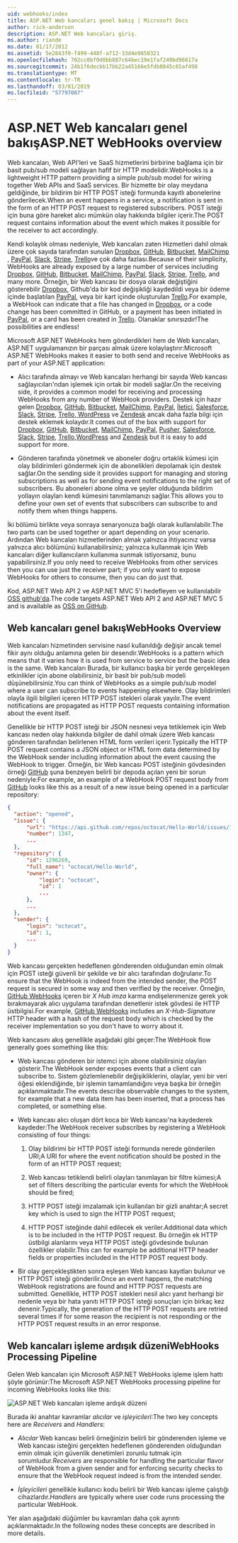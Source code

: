```yaml
---
uid: webhooks/index
title: ASP.NET Web kancaları genel bakış | Microsoft Docs
author: rick-anderson
description: ASP.NET Web kancaları giriş.
ms.author: riande
ms.date: 01/17/2012
ms.assetid: 5e2843f0-f499-448f-a712-33d4e9858321
ms.openlocfilehash: 702cc0bf0d0bb887c64bec19e1faf249bd96617a
ms.sourcegitcommit: 24b1f6decbb17bb22a45166e5fdb0845c65af498
ms.translationtype: MT
ms.contentlocale: tr-TR
ms.lasthandoff: 03/01/2019
ms.locfileid: "57797087"
---
```

# <a name="aspnet-webhooks-overview"></a><span data-ttu-id="3b291-103">ASP.NET Web kancaları genel bakış</span><span class="sxs-lookup"><span data-stu-id="3b291-103">ASP.NET WebHooks overview</span></span>

<span data-ttu-id="3b291-104">Web kancaları, Web API'leri ve SaaS hizmetlerini birbirine bağlama için bir basit pub/sub modeli sağlayan hafif bir HTTP modelidir.</span><span class="sxs-lookup"><span data-stu-id="3b291-104">WebHooks is a lightweight HTTP pattern providing a simple pub/sub model for wiring together Web APIs and SaaS services.</span></span> <span data-ttu-id="3b291-105">Bir hizmette bir olay meydana geldiğinde, bir bildirim bir HTTP POST isteği formunda kayıtlı abonelerine gönderilecek.</span><span class="sxs-lookup"><span data-stu-id="3b291-105">When an event happens in a service, a notification is sent in the form of an HTTP POST request to registered subscribers.</span></span> <span data-ttu-id="3b291-106">POST isteği için buna göre hareket alıcı mümkün olay hakkında bilgiler içerir.</span><span class="sxs-lookup"><span data-stu-id="3b291-106">The POST request contains information about the event which makes it possible for the receiver to act accordingly.</span></span>

<span data-ttu-id="3b291-107">Kendi kolaylık olması nedeniyle, Web kancaları zaten Hizmetleri dahil olmak üzere çok sayıda tarafından sunulan [Dropbox](http://dropbox.com/), [GitHub](http://www.github.com/), [Bitbucket](https://bitbucket.org/), [MailChimp ](http://www.mailchimp.com/), [PayPal](http://www.paypal.com/), [Slack](http://www.slack.com), [Stripe](http://www.stripe.com), [Trello](http://www.trello.com/)ve çok daha fazlası.</span><span class="sxs-lookup"><span data-stu-id="3b291-107">Because of their simplicity, WebHooks are already exposed by a large number of services including [Dropbox](http://dropbox.com/), [GitHub](http://www.github.com/), [Bitbucket](https://bitbucket.org/), [MailChimp](http://www.mailchimp.com/), [PayPal](http://www.paypal.com/), [Slack](http://www.slack.com), [Stripe](http://www.stripe.com), [Trello](http://www.trello.com/), and many more.</span></span> <span data-ttu-id="3b291-108">Örneğin, bir Web kancası bir dosya olarak değiştiğini gösterebilir [Dropbox](http://dropbox.com/), Github'da bir kod değişikliği kaydedildi veya bir ödeme içinde başlatılan [PayPal](http://www.paypal.com/), veya bir kart içinde oluşturulan [ Trello](http://www.trello.com/).</span><span class="sxs-lookup"><span data-stu-id="3b291-108">For example, a WebHook can indicate that a file has changed in [Dropbox](http://dropbox.com/), or a code change has been committed in GitHub, or a payment has been initiated in [PayPal](http://www.paypal.com/), or a card has been created in [Trello](http://www.trello.com/).</span></span> <span data-ttu-id="3b291-109">Olanaklar sınırsızdır!</span><span class="sxs-lookup"><span data-stu-id="3b291-109">The possibilities are endless!</span></span>

<span data-ttu-id="3b291-110">Microsoft ASP.NET WebHooks hem gönderdikleri hem de Web kancaları, ASP.NET uygulamanızın bir parçası almak üzere kolaylaştırır:</span><span class="sxs-lookup"><span data-stu-id="3b291-110">Microsoft ASP.NET WebHooks makes it easier to both send and receive WebHooks as part of your ASP.NET application:</span></span>

* <span data-ttu-id="3b291-111">Alıcı tarafında almayı ve Web kancaları herhangi bir sayıda Web kancası sağlayıcıları'ndan işlemek için ortak bir modeli sağlar.</span><span class="sxs-lookup"><span data-stu-id="3b291-111">On the receiving side, it provides a common model for receiving and processing WebHooks from any number of WebHook providers.</span></span> <span data-ttu-id="3b291-112">Destek için hazır gelen [Dropbox](http://dropbox.com/), [GitHub](http://www.github.com/), [Bitbucket](https://bitbucket.org/), [MailChimp](http://www.mailchimp.com/), [PayPal](http://www.paypal.com/), [İletici](http://www.pusher.com), [Salesforce](http://www.salesforce.com), [Slack](http://www.slack.com), [Stripe](http://www.stripe.com), [Trello](http://www.trello.com/),[ WordPress](http://www.wordpress.com) ve [Zendesk](https://www.zendesk.com/) ancak daha fazla bilgi için destek eklemek kolaydır.</span><span class="sxs-lookup"><span data-stu-id="3b291-112">It comes out of the box with support for [Dropbox](http://dropbox.com/), [GitHub](http://www.github.com/), [Bitbucket](https://bitbucket.org/), [MailChimp](http://www.mailchimp.com/), [PayPal](http://www.paypal.com/), [Pusher](http://www.pusher.com), [Salesforce](http://www.salesforce.com), [Slack](http://www.slack.com), [Stripe](http://www.stripe.com), [Trello](http://www.trello.com/),[WordPress](http://www.wordpress.com) and [Zendesk](https://www.zendesk.com/) but it is easy to add support for more.</span></span>

* <span data-ttu-id="3b291-113">Gönderen tarafında yönetmek ve aboneler doğru ortaklık kümesi için olay bildirimleri göndermek için de abonelikleri depolamak için destek sağlar.</span><span class="sxs-lookup"><span data-stu-id="3b291-113">On the sending side it provides support for managing and storing subscriptions as well as for sending event notifications to the right set of subscribers.</span></span> <span data-ttu-id="3b291-114">Bu aboneleri abone olma ve şeyler olduğunda bildirim yollayın olayları kendi kümesini tanımlamanızı sağlar.</span><span class="sxs-lookup"><span data-stu-id="3b291-114">This allows you to define your own set of events that subscribers can subscribe to and notify them when things happens.</span></span>

<span data-ttu-id="3b291-115">İki bölümü birlikte veya sonraya senaryonuza bağlı olarak kullanılabilir.</span><span class="sxs-lookup"><span data-stu-id="3b291-115">The two parts can be used together or apart depending on your scenario.</span></span> <span data-ttu-id="3b291-116">Ardından Web kancaları hizmetlerinden almak yalnızca ihtiyacınız varsa yalnızca alıcı bölümünü kullanabilirsiniz; yalnızca kullanmak için Web kancaları diğer kullanıcıların kullanıma sunmak istiyorsanız, bunu yapabilirsiniz.</span><span class="sxs-lookup"><span data-stu-id="3b291-116">If you only need to receive WebHooks from other services then you can use just the receiver part; if you only want to expose WebHooks for others to consume, then you can do just that.</span></span>

<span data-ttu-id="3b291-117">Kod, ASP.NET Web API 2 ve ASP.NET MVC 5'i hedefleyen ve kullanılabilir [OSS github'da](https://github.com/aspnet/WebHooks).</span><span class="sxs-lookup"><span data-stu-id="3b291-117">The code targets ASP.NET Web API 2 and ASP.NET MVC 5 and is available as [OSS on GitHub](https://github.com/aspnet/WebHooks).</span></span>

## <a name="webhooks-overview"></a><span data-ttu-id="3b291-118">Web kancaları genel bakış</span><span class="sxs-lookup"><span data-stu-id="3b291-118">WebHooks Overview</span></span>

<span data-ttu-id="3b291-119">Web kancaları hizmetinden servisine nasıl kullanıldığı değişir ancak temel fikir aynı olduğu anlamına gelen bir desendir.</span><span class="sxs-lookup"><span data-stu-id="3b291-119">WebHooks is a pattern which means that it varies how it is used from service to service but the basic idea is the same.</span></span> <span data-ttu-id="3b291-120">Web kancaları Burada, bir kullanıcı başka bir yerde gerçekleşen etkinlikler için abone olabilirsiniz, bir basit bir pub/sub modeli düşünebilirsiniz.</span><span class="sxs-lookup"><span data-stu-id="3b291-120">You can think of WebHooks as a simple pub/sub model where a user can subscribe to events happening elsewhere.</span></span> <span data-ttu-id="3b291-121">Olay bildirimleri olayla ilgili bilgileri içeren HTTP POST istekleri olarak yayılır.</span><span class="sxs-lookup"><span data-stu-id="3b291-121">The event notifications are propagated as HTTP POST requests containing information about the event itself.</span></span>

<span data-ttu-id="3b291-122">Genellikle bir HTTP POST isteği bir JSON nesnesi veya tetiklemek için Web kancası neden olay hakkında bilgiler de dahil olmak üzere Web kancası gönderen tarafından belirlenen HTML form verileri içerir.</span><span class="sxs-lookup"><span data-stu-id="3b291-122">Typically the HTTP POST request contains a JSON object or HTML form data determined by the WebHook sender including information about the event causing the WebHook to trigger.</span></span> <span data-ttu-id="3b291-123">Örneğin, bir Web kancası POST isteğinin gövdesinden örneği [GitHub](http://www.github.com/) şuna benzeyen belirli bir depoda açılan yeni bir sorun nedeniyle:</span><span class="sxs-lookup"><span data-stu-id="3b291-123">For example, an example of a WebHook POST request body from [GitHub](http://www.github.com/) looks like this as a result of a new issue being opened in a particular repository:</span></span>

```json
{
  "action": "opened",
  "issue": {
      "url": "https://api.github.com/repos/octocat/Hello-World/issues/1347",
      "number": 1347,
      ...
  },
  "repository": {
      "id": 1296269,
      "full_name": "octocat/Hello-World",
      "owner": {
          "login": "octocat",
          "id": 1
          ...
      },
      ...
  },
  "sender": {
      "login": "octocat",
      "id": 1,
      ...
  }
}
```

<span data-ttu-id="3b291-124">Web kancası gerçekten hedeflenen gönderenden olduğundan emin olmak için POST isteği güvenli bir şekilde ve bir alıcı tarafından doğrulanır.</span><span class="sxs-lookup"><span data-stu-id="3b291-124">To ensure that the WebHook is indeed from the intended sender, the POST request is secured in some way and then verified by the receiver.</span></span> <span data-ttu-id="3b291-125">Örneğin, [GitHub WebHooks](https://developer.github.com/webhooks/) içeren bir *X Hub imza* karma endişelenmenize gerek yok bırakmayarak alıcı uygulama tarafından denetlenir istek gövdesi ile HTTP üstbilgisi.</span><span class="sxs-lookup"><span data-stu-id="3b291-125">For example, [GitHub WebHooks](https://developer.github.com/webhooks/) includes an *X-Hub-Signature* HTTP header with a hash of the request body which is checked by the receiver implementation so you don't have to worry about it.</span></span>

<span data-ttu-id="3b291-126">Web kancasını akış genellikle aşağıdaki gibi geçer:</span><span class="sxs-lookup"><span data-stu-id="3b291-126">The WebHook flow generally goes something like this:</span></span>

* <span data-ttu-id="3b291-127">Web kancası gönderen bir istemci için abone olabilirsiniz olayları gösterir.</span><span class="sxs-lookup"><span data-stu-id="3b291-127">The WebHook sender exposes events that a client can subscribe to.</span></span> <span data-ttu-id="3b291-128">Sistem gözlemlenebilir değişikliklerini, olaylar, yeni bir veri öğesi eklendiğinde, bir işlemin tamamlandığını veya başka bir örneğin açıklanmaktadır.</span><span class="sxs-lookup"><span data-stu-id="3b291-128">The events describe observable changes to the system, for example that a new data item has been inserted, that a process has completed, or something else.</span></span>

* <span data-ttu-id="3b291-129">Web kancası alıcı oluşan dört koca bir Web kancası'na kaydederek kaydeder:</span><span class="sxs-lookup"><span data-stu-id="3b291-129">The WebHook receiver subscribes by registering a WebHook consisting of four things:</span></span>

     1. <span data-ttu-id="3b291-130">Olay bildirimi bir HTTP POST isteği formunda nerede gönderilen URI;</span><span class="sxs-lookup"><span data-stu-id="3b291-130">A URI for where the event notification should be posted in the form of an HTTP POST request;</span></span>

     2. <span data-ttu-id="3b291-131">Web kancası tetiklendi belirli olayları tanımlayan bir filtre kümesi;</span><span class="sxs-lookup"><span data-stu-id="3b291-131">A set of filters describing the particular events for which the WebHook should be fired;</span></span>

     3. <span data-ttu-id="3b291-132">HTTP POST isteği imzalamak için kullanılan bir gizli anahtar;</span><span class="sxs-lookup"><span data-stu-id="3b291-132">A secret key which is used to sign the HTTP POST request;</span></span>

     4. <span data-ttu-id="3b291-133">HTTP POST isteğinde dahil edilecek ek veriler.</span><span class="sxs-lookup"><span data-stu-id="3b291-133">Additional data which is to be included in the HTTP POST request.</span></span> <span data-ttu-id="3b291-134">Bu örneğin ek HTTP üstbilgi alanlarını veya HTTP POST isteği gövdesinde bulunan özellikler olabilir.</span><span class="sxs-lookup"><span data-stu-id="3b291-134">This can for example be additional HTTP header fields or properties included in the HTTP POST request body.</span></span>

* <span data-ttu-id="3b291-135">Bir olay gerçekleştikten sonra eşleşen Web kancası kayıtları bulunur ve HTTP POST isteği gönderilir.</span><span class="sxs-lookup"><span data-stu-id="3b291-135">Once an event happens, the matching WebHook registrations are found and HTTP POST requests are submitted.</span></span> <span data-ttu-id="3b291-136">Genellikle, HTTP POST istekleri nesil alıcı yanıt herhangi bir nedenle veya bir hata yanıtı HTTP POST isteği sonuçları için birkaç kez denenir.</span><span class="sxs-lookup"><span data-stu-id="3b291-136">Typically, the generation of the HTTP POST requests are retried several times if for some reason the recipient is not responding or the HTTP POST request results in an error response.</span></span>

## <a name="webhooks-processing-pipeline"></a><span data-ttu-id="3b291-137">Web kancaları işleme ardışık düzeni</span><span class="sxs-lookup"><span data-stu-id="3b291-137">WebHooks Processing Pipeline</span></span>

<span data-ttu-id="3b291-138">Gelen Web kancaları için Microsoft ASP.NET WebHooks işleme işlem hattı şöyle görünür:</span><span class="sxs-lookup"><span data-stu-id="3b291-138">The Microsoft ASP.NET WebHooks processing pipeline for incoming WebHooks looks like this:</span></span>

![ASP.NET Web kancaları işleme ardışık düzeni](_static/WebHookReceivers.png)

<span data-ttu-id="3b291-140">Burada iki anahtar kavramlar *alıcılar* ve *işleyicileri*:</span><span class="sxs-lookup"><span data-stu-id="3b291-140">The two key concepts here are *Receivers* and *Handlers*:</span></span>

* <span data-ttu-id="3b291-141">*Alıcılar* Web kancası belirli örneğinizin belirli bir gönderenden işleme ve Web kancası isteğini gerçekten hedeflenen gönderenden olduğundan emin olmak için güvenlik denetimleri zorunlu tutmak için sorumludur.</span><span class="sxs-lookup"><span data-stu-id="3b291-141">*Receivers* are responsible for handling the particular flavor of WebHook from a given sender and for enforcing security checks to ensure that the WebHook request indeed is from the intended sender.</span></span>

* <span data-ttu-id="3b291-142">*İşleyicileri* genellikle kullanıcı kodu belirli bir Web kancası işleme çalıştığı cihazlardır.</span><span class="sxs-lookup"><span data-stu-id="3b291-142">*Handlers* are typically where user code runs processing the particular WebHook.</span></span>

<span data-ttu-id="3b291-143">Yer alan aşağıdaki düğümler bu kavramları daha çok ayrıntı açıklanmaktadır.</span><span class="sxs-lookup"><span data-stu-id="3b291-143">In the following nodes these concepts are described in more details.</span></span>

